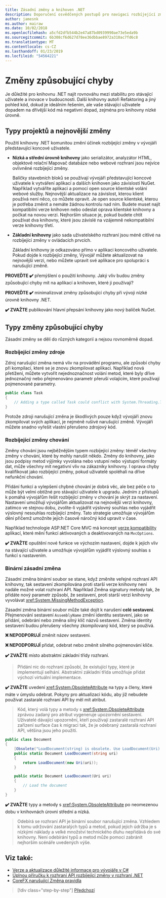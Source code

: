 ```yaml
---
title: Zásadní změny a knihoven .NET
description: Doporučení osvědčených postupů pro navigaci rozbíjející změny v při vytváření knihovny .NET.
author: jamesnk
ms.author: mairaw
ms.date: 10/02/2018
ms.openlocfilehash: a5cfd2dfb544b2e47a87bd0939990ae73e5eda9b
ms.sourcegitcommit: 6b308cf6d627d78ee36dbbae8972a310ac7fd6c8
ms.translationtype: MT
ms.contentlocale: cs-CZ
ms.lasthandoff: 01/23/2019
ms.locfileid: "54564221"
---
```

# <a name="breaking-changes"></a>Změny způsobující chyby

Je důležité pro knihovnu .NET najít rovnováhu mezi stabilitu pro stávající uživatele a inovace v budoucnosti. Další knihovny autoři Refaktoring a jiný pohled kód, dokud je ideálním řešením, ale vaše stávající uživatele dopadem na dřívější kód má negativní dopad, zejména pro knihovny nízké úrovně.

## <a name="project-types-and-breaking-changes"></a>Typy projektů a nejnovější změny

Použití knihovny .NET komunitou změní účinek rozbíjející změny v vývojáři představující koncové uživatele.

* **Nízká a střední úrovně knihovny** jako serializátor, analyzátor HTML, objektově relační Mapovač databáze nebo webové rozhraní jsou nejvíce ovlivněné rozbíjející změny.

  Balíčky stavebních bloků se používají vývojáři představující koncové uživatele k vytváření aplikací a dalších knihoven jako závislostí NuGet. Například vytváříte aplikaci a pomocí open source klientské volání webové služby. Nejnovější aktualizace na závislost, kterou klient používá není něco, co můžete opravit. Je open source klientské, kterou je potřeba změnit a nemáte žádnou kontrolu nad ním. Budete muset najít kompatibilní verze knihoven nebo odeslat oprava klientské knihovny a počkat na novou verzi. Nejhorším situace je, pokud budete chtít používat dva knihovny, které jsou závislé na vzájemně nekompatibilní verze knihovny třetí.

* **Základní knihovny** jako sada uživatelského rozhraní jsou méně citlivé na rozbíjející změny v ovládacích prvcích.

  Základní knihovny je odkazováno přímo v aplikaci koncového uživatele. Pokud dojde k rozbíjející změny, Vývojář můžete aktualizovat na nejnovější verzi, nebo můžete upravit své aplikace pro spolupráci s narušující změně.

**PROVEĎTE ✔️** přemýšlení o použití knihovny. Jaký vliv budou změny způsobující chyby mít na aplikací a knihoven, které ji používají?

**PROVEĎTE ✔️** minimalizovat změny způsobující chyby při vývoji nízké úrovně knihovny .NET.

**✔️ ZVAŽTE** publikování hlavní přepsání knihovny jako nový balíček NuGet.

## <a name="types-of-breaking-changes"></a>Typy změny způsobující chyby

Zásadní změny se dělí do různých kategorií a nejsou rovnoměrně dopad.

### <a name="source-breaking-change"></a>Rozbíjející změny zdroje

Zdroj narušující změna nemá vliv na provádění programu, ale způsobí chyby při kompilaci, které se je znovu zkompilovat aplikaci. Například nová přetížení, můžete vytvořit nejednoznačnost volání metod, které byly dříve jednoznačný nebo přejmenováno parametr přeruší volajícím, které používají pojmenované parametry.

```csharp
public class Task
{
    // Adding a type called Task could conflict with System.Threading.Tasks.Task at compilation
}
```

Protože zdroji narušující změna je škodlivých pouze když vývojáři znovu zkompilovat svých aplikací, je nejméně rušivé narušující změně. Vývojáři můžete snadno vyřešit vlastní přerušeno zdrojový kód.

### <a name="behavior-breaking-change"></a>Rozbíjející změny chování

Změny chování jsou nejběžnějším typem rozbíjející změny: téměř všechny změny v chování, které by mohly narušit někdo. Změny do knihovny, jako jsou podpisy metod výjimky vyvolána nebo vstupní nebo výstupní formáty dat, může všechny mít negativní vliv na zákazníky knihovny. I oprava chyby kvalifikovat jako rozbíjející změny, pokud uživatelé spoléhali na dříve nefunkční chování.

Přidání funkcí a vylepšení chybné chování je dobrá věc, ale bez péče o to může být velmi obtížné pro stávající uživatele k upgradu. Jedním z přístupů k pomáhá vývojářům řešit rozbíjející změny v chování je skrýt za nastavení. Nastavení umožňují vývojářům aktualizovat na nejnovější verzi knihovny, zatímco ve stejnou dobu, zvolíte-li vyjádřit výslovný souhlas nebo vyjádřit výslovný nesouhlas rozbíjející změny. Tato strategie umožňuje vývojářům dění přičemž umožníte jejich časově náročný kód upravit v čase.

Například technologie ASP.NET Core MVC má koncept [verze kompatibility](/aspnet/core/mvc/compatibility-version) aplikací, které mění funkcí aktivovaných a deaktivovaných na `MvcOptions`.

**✔️ ZVAŽTE** opuštění nové funkce ve výchozím nastavení, dojde k jejich vliv na stávající uživatele a umožňuje vývojářům vyjádřit výslovný souhlas s funkcí s nastavením.

### <a name="binary-breaking-change"></a>Binární zásadní změna

Zásadní změna binární soubor se stane, když změníte veřejné rozhraní API knihovny, tak sestavení zkompilována proti starší verze knihovny není nadále možné volat rozhraní API. Například Změna signatury metody tak, že přidáte nový parametr způsobí, že sestavení, proti starší verzi knihovny vyvolávat <xref:System.MissingMethodException>.

Zásadní změna binární soubor může také dojít k narušení **celé sestavení**. Přejmenování sestavení `AssemblyName` změní identitu sestavení, jako se přidání, odebrání nebo změna silný klíč názvů sestavení. Změna identity sestavení budou přerušeny všechny zkompilovaný kód, který se používá.

**❌ NEPODPORUJÍ** změnit název sestavení.

**❌ NEPODPORUJÍ** přidat, odebrat nebo změnit silného pojmenování klíče.

**✔️ ZVAŽTE** místo abstraktní základní třídy rozhraní.

> Přidání nic do rozhraní způsobí, že existující typy, které je implementují selhání. Abstraktní základní třída umožňuje přidat výchozí virtuální implementace.

**✔️ ZVAŽTE** uvedení <xref:System.ObsoleteAttribute> na typy a členy, které máte v úmyslu odebrat. Pokyny pro aktualizaci kódu, aby již nebudete používat zastaralé rozhraní API by měl mít atribut.

> Kód, který volá typy a metody s <xref:System.ObsoleteAttribute> zprávou zadaný pro atribut vygeneruje upozornění sestavení. Uživatelé dávající upozornění, kteří používají zastaralé rozhraní API zařízení surface čas k migraci tak, že je odebraný zastaralá rozhraní API, většina jsou jeho použití.

```csharp
public class Document
{
    [Obsolete("LoadDocument(string) is obsolete. Use LoadDocument(Uri) instead.")]
    public static Document LoadDocument(string uri)
    {
        return LoadDocument(new Uri(uri));
    }

    public static Document LoadDocument(Uri uri)
    {
        // Load the document
    }
}
```

**✔️ ZVAŽTE** typy a metody s <xref:System.ObsoleteAttribute> po neomezenou dobu v knihovnách úrovni střední a nízká.

> Odebírá se rozhraní API je binární soubor narušující změna. Vzhledem k tomu udržování zastaralých typů a metod, pokud jejich údržba je s nízkými náklady a velké množství technického dluhu nepřidává do své knihovny. Není odebírání typů a metod může pomoci zabránit nejhorším scénáře uvedených výše.

## <a name="see-also"></a>Viz také:

- [Verze a aktualizace důležité informace pro vývojáře v C#](../../csharp/whats-new/version-update-considerations.md)
- [Úplnou příručku k rozhraní API rozbíjející změny v rozhraní .NET](https://stackoverflow.com/questions/1456785/a-definitive-guide-to-api-breaking-changes-in-net)
- [CoreFX narušující Změna pravidla](https://github.com/dotnet/corefx/blob/master/Documentation/coding-guidelines/breaking-change-rules.md)

>[!div class="step-by-step"]
>[Předchozí](versioning.md)
